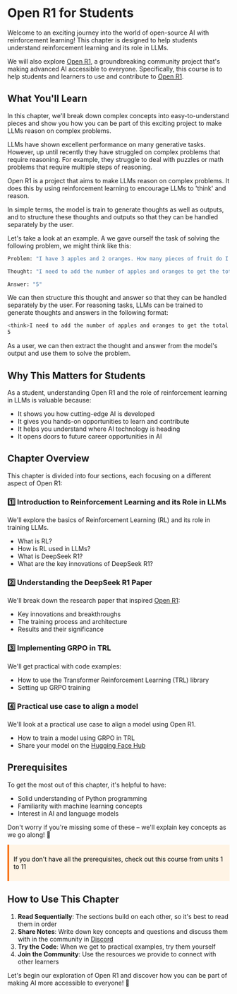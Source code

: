 # Open R1 for Students

Welcome to an exciting journey into the world of open-source AI with reinforcement learning! This chapter is designed to help students understand reinforcement learning and its role in LLMs.

We will also explore [Open R1](https://github.com/huggingface/open-r1), a groundbreaking community project that's making advanced AI accessible to everyone. Specifically, this course is to help students and learners to use and contribute to [Open R1](https://github.com/huggingface/open-r1).

## What You'll Learn

In this chapter, we'll break down complex concepts into easy-to-understand pieces and show you how you can be part of this exciting project to make LLMs reason on complex problems. 

LLMs have shown excellent performance on many generative tasks. However, up until recently they have struggled on complex problems that require reasoning. For example, they struggle to deal with puzzles or math problems that require multiple steps of reasoning. 

Open R1 is a project that aims to make LLMs reason on complex problems. It does this by using reinforcement learning to encourage LLMs to 'think' and reason. 

In simple terms, the model is train to generate thoughts as well as outputs, and to structure these thoughts and outputs so that they can be handled separately by the user. 

Let's take a look at an example. A we gave ourself the task of solving the following problem, we might think like this:

```sh
Problem: "I have 3 apples and 2 oranges. How many pieces of fruit do I have in total?"

Thought: "I need to add the number of apples and oranges to get the total number of pieces of fruit."

Answer: "5"
```

We can then structure this thought and answer so that they can be handled separately by the user. For reasoning tasks, LLMs can be trained to generate thoughts and answers in the following format:

```sh
<think>I need to add the number of apples and oranges to get the total number of pieces of fruit.</think>
5
```

As a user, we can then extract the thought and answer from the model's output and use them to solve the problem.

## Why This Matters for Students

As a student, understanding Open R1 and the role of reinforcement learning in LLMs is valuable because:
- It shows you how cutting-edge AI is developed
- It gives you hands-on opportunities to learn and contribute
- It helps you understand where AI technology is heading
- It opens doors to future career opportunities in AI

## Chapter Overview

This chapter is divided into four sections, each focusing on a different aspect of Open R1:

### 1️⃣ Introduction to Reinforcement Learning and its Role in LLMs
We'll explore the basics of Reinforcement Learning (RL) and its role in training LLMs.
- What is RL?
- How is RL used in LLMs?
- What is DeepSeek R1?
- What are the key innovations of DeepSeek R1?

### 2️⃣ Understanding the DeepSeek R1 Paper
We'll break down the research paper that inspired [Open R1](https://huggingface.co/open-r1):
- Key innovations and breakthroughs
- The training process and architecture
- Results and their significance

### 3️⃣ Implementing GRPO in TRL
We'll get practical with code examples:
- How to use the Transformer Reinforcement Learning (TRL) library
- Setting up GRPO training

### 4️⃣ Practical use case to align a model
We'll look at a practical use case to align a model using Open R1.
- How to train a model using GRPO in TRL
- Share your model on the [Hugging Face Hub](https://huggingface.co/models)

## Prerequisites

To get the most out of this chapter, it's helpful to have:
- Solid understanding of Python programming
- Familiarity with machine learning concepts
- Interest in AI and language models

Don't worry if you're missing some of these – we'll explain key concepts as we go along! 🚀

<div style="background-color: #FFF4E5; border-left: 4px solid #F97316; padding: 10px; color: black; max-width: 600px;">

If you don't have all the prerequisites, check out this course from units 1 to 11

</div>

## How to Use This Chapter

1. **Read Sequentially**: The sections build on each other, so it's best to read them in order
2. **Share Notes**: Write down key concepts and questions and discuss them with in the community in [Discord](https://discord.gg/F3vZujJH)
3. **Try the Code**: When we get to practical examples, try them yourself
4. **Join the Community**: Use the resources we provide to connect with other learners

Let's begin our exploration of Open R1 and discover how you can be part of making AI more accessible to everyone! 🚀
